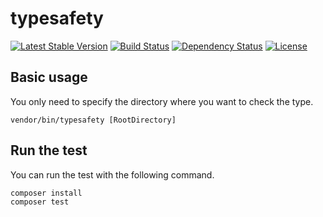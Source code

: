 typesafety
========================================

[![Latest Stable Version](https://poser.pugx.org/hhpack/typesafety/version)](https://packagist.org/packages/hhpack/typesafety)
[![Build Status](https://travis-ci.org/hhpack/typesafety.svg?branch=master)](https://travis-ci.org/hhpack/typesafety)
[![Dependency Status](https://www.versioneye.com/user/projects/562cbfeb36d0ab001900118e/badge.svg?style=flat)](https://www.versioneye.com/user/projects/562cbfeb36d0ab001900118e)
[![License](https://poser.pugx.org/hhpack/typesafety/license)](https://packagist.org/packages/hhpack/typesafety)

Basic usage
----------------------------------------

You only need to specify the directory where you want to check the type.

	vendor/bin/typesafety [RootDirectory]

Run the test
------------------------------------------------

You can run the test with the following command.

	composer install
	composer test
